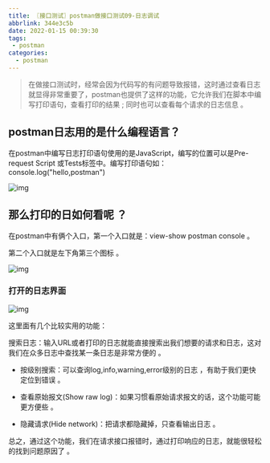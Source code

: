 ```yaml
---
title: 〖接口测试〗postman做接口测试09-日志调试
abbrlink: 344e3c5b
date: 2022-01-15 00:39:30
tags:
 - postman
categories:
  - postman
---
```


> 在做接口测试时，经常会因为代码写的有问题导致报错，这时通过查看日志就显得非常重要了，postman也提供了这样的功能，它允许我们在脚本中编写打印语句，查看打印的结果 ; 同时也可以查看每个请求的日志信息 。

## postman日志用的是什么编程语言？

在postman中编写日志打印语句使用的是JavaScript，编写的位置可以是Pre-request Script 或Tests标签中。编写打印语句如：console.log("hello,postman")

 ![img](https://gitee.com/XuePengJu/PictureDependency/raw/main/blog/ArticlePictures/postman/09-001.png) 

 

## 那么打印的日如何看呢 ？

在postman中有俩个入口，第一个入口就是：view-show postman console 。

第二个入口就是左下角第三个图标 。

 ![img](https://gitee.com/XuePengJu/PictureDependency/raw/main/blog/ArticlePictures/postman/09-002.png) 

 

### 打开的日志界面

 ![img](https://gitee.com/XuePengJu/PictureDependency/raw/main/blog/ArticlePictures/postman/09-003.png) 

 

这里面有几个比较实用的功能：

搜索日志：输入URL或者打印的日志就能直接搜索出我们想要的请求和日志，这对我们在众多日志中查找某一条日志是非常方便的 。

- 按级别搜索：可以查询log,info,warning,error级别的日志 ，有助于我们更快定位到错误 。


- 查看原始报文(Show raw log)：如果习惯看原始请求报文的话，这个功能可能更方便些 。


- 隐藏请求(Hide network)：把请求都隐藏掉，只查看输出日志 。


总之，通过这个功能，我们在请求接口报错时，通过打印响应的日志，就能很轻松的找到问题原因了 。
